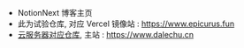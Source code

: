 - NotionNext 博客主页
- 此为试验仓库, 对应 Vercel 镜像站 : https://www.epicurus.fun
- [云服务器对应仓库](https://github.com/Daleveral/NotionNext), 主站 : https://www.dalechu.cn
